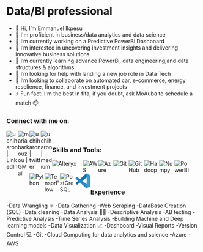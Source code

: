 # Data/BI professional

- 👋 Hi, I’m Emmanuel Ikpesu
- 👋 I'm proficient in business/data analytics and data science
- 🔭 I’m currently working on a Predictive PowerBi Dashboard
- 👀 I’m interested in  uncovering investment insights and delivering innovative business solutions
- 🌱 I’m currently learning advance PowerBi, data engineering,and data structures & algorithms
- 🤔 I’m looking for help with landing a new job role in Data Tech
- 💞️ I’m looking to collaborate on automated car, e-commerce, energy reselience, finance, and investment projects
- ⚡ Fun fact: I'm the best in fifa, if you doubt, ask MoAuba to schedule a match
📫
### Connect with me on: 

[<img align="left" alt="uchiharon | LinkedIn" width="30px" src="https://camo.githubusercontent.com/c8a9c5b414cd812ad6a97a46c29af67239ddaeae08c41724ff7d945fb4c047e5/68747470733a2f2f6564656e742e6769746875622e696f2f537570657254696e7949636f6e732f696d616765732f7376672f6c696e6b6564696e2e737667" />][linkedin]
<a href="mailto:emmanarutops2@gmail.com"><img align="left" alt="mariabarkouzou | GMail" width="30px" src="https://camo.githubusercontent.com/4a3dd8d10a27c272fd04b2ce8ed1a130606f95ea6a76b5e19ce8b642faa18c27/68747470733a2f2f6564656e742e6769746875622e696f2f537570657254696e7949636f6e732f696d616765732f7376672f676d61696c2e737667" />
[<img align="left" alt="uchiharon | twitter" width="30px"
src="https://www.vectorlogo.zone/logos/twitter/twitter-tile.svg" />][twitter]
[<img align="left" alt="uchiharon | medium" width="30px"
src="https://www.vectorlogo.zone/logos/medium/medium-icon.svg" />][medium]

  <br/>

  

### Skills and Tools:


  
[<img align="left" alt="Alteryx" width="80px" src="https://iconape.com/wp-content/files/jq/351784/svg/351784.svg"/>][github]
[<img align="left" alt="AWS" width="40px" src="https://www.vectorlogo.zone/logos/amazon_aws/amazon_aws-icon.svg"/>][github]
[<img align="left" alt="Azure" width="40px" src="https://www.vectorlogo.zone/logos/microsoft_azure/microsoft_azure-icon.svg"/>][github]
[<img align="left" alt="Git" width="40px" src="https://www.vectorlogo.zone/logos/git-scm/git-scm-icon.svg"/>][github]
[<img align="left" alt="GitHub" width="40px" src="https://www.vectorlogo.zone/logos/github/github-icon.svg"/>][github]
[<img align="left" alt="Hadoop" width="40px" src="https://www.vectorlogo.zone/logos/apache_hadoop/apache_hadoop-icon.svg"/>][github]
[<img align="left" alt="Numpy" width="40px" src="https://www.vectorlogo.zone/logos/numpy/numpy-icon.svg"/>][github]
[<img align="left" alt="PowerBi" width="40px" src="https://www.vectorlogo.zone/logos/microsoft_powerbi/microsoft_powerbi-icon.svg"/>][github]
[<img align="left" alt="Python" width="40px"  src="https://www.vectorlogo.zone/logos/python/python-icon.svg"/>][github]
[<img align="left" alt="TensorFlow" width="40px" src="https://www.vectorlogo.zone/logos/tensorflow/tensorflow-icon.svg"/>][github]
[<img align="left" alt="PostGreSQL" width="40px" src="https://www.vectorlogo.zone/logos/postgresql/postgresql-icon.svg"/>][github]
[<img align="left" alt="VS Code" src="https://raw.githubusercontent.com/devicons/devicon/2ae2a900d2f041da66e950e4d48052658d850630/icons/vscode/vscode-original.svg" width="40px"/>][github]

     
<br/>
<br/>
<br/>

  
### Experience
-Data Wrangling ⚛ 
  -Data Gathering
  -Web Scraping
  -DataBase Creation (SQL)
  -Data cleaning
-Data Analysis 👩‍💻
  -Descriptive Analysis
  -AB texting
  -Predictive Analysis
  -Time Series Analysis
  -Building Machine and Deep learning models
-Data Visualization 📈
  -Dashboard
  -Visual Reports
-Version Control 💻
  -Git
-Cloud Computing for data analytics and science
  -Azure
  -AWS

  
  
  
  
  
  
[linkedin]: https://www.linkedin.com/in/emmanuel-ikpesu-393708132/
[github]: https://github.com/uchiharon
[twitter]: https://twitter.com/IkpesuE
[medium]: https://medium.com/@emmanarutops2
